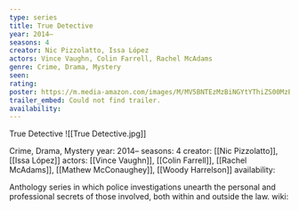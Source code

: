```yaml
---
type: series
title: True Detective
year: 2014–
seasons: 4
creator: Nic Pizzolatto, Issa López
actors: Vince Vaughn, Colin Farrell, Rachel McAdams
genre: Crime, Drama, Mystery
seen:
rating: 
poster: https://m.media-amazon.com/images/M/MV5BNTEzMzBiNGYtYThiZS00MzBjLTk5ZWItM2FmMzU3Y2RjYTVlXkEyXkFqcGdeQXVyMjkwOTAyMDU@._V1_SX300.jpg
trailer_embed: Could not find trailer.
availability:
---
```

True Detective
![[True Detective.jpg]]

Crime, Drama, Mystery
year: 2014–
seasons: 4
creator: [[Nic Pizzolatto]], [[Issa López]]
actors: [[Vince Vaughn]], [[Colin Farrell]], [[Rachel McAdams]], [[Mathew McConaughey]], [[Woody Harrelson]]
availability:

Anthology series in which police investigations unearth the personal and professional secrets of those involved, both within and outside the law.
wiki: 


